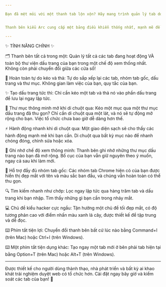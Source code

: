 ```yaml
---

Bạn đã mệt mỏi với một thanh tab lộn xộn? Hãy mang trình quản lý tab dọc mang tính cách mạng của trình duyệt Arc trực tiếp vào Google Chrome của bạn! 🚀


Thanh bên kiểu Arc cung cấp một bảng điều khiển thống nhất, mạnh mẽ để quản lý tất cả các tab và dấu trang của bạn trong một giao diện sạch sẽ. Tăng năng suất của bạn và tổ chức cuộc sống số của bạn một cách dễ dàng.

---
```


✨ TÍNH NĂNG CHÍNH ✨


🗂️ Thanh bên tất cả trong một: Quản lý tất cả các tab đang hoạt động VÀ toàn bộ thư viện dấu trang của bạn trong một chế độ xem thống nhất. Không còn phải chuyển đổi giữa các cửa sổ!

🤏 Hoàn toàn tự do kéo và thả: Tự do sắp xếp lại các tab, nhóm tab gốc, dấu trang và thư mục. Không gian làm việc của bạn, quy tắc của bạn.

✨ Tạo dấu trang tức thì: Chỉ cần kéo một tab và thả nó vào phần dấu trang để lưu lại ngay lập tức.

📂 Thư mục thông minh mở khi di chuột qua: Kéo một mục qua một thư mục dấu trang đã thu gọn? Chỉ cần di chuột qua một lát, và nó sẽ tự động mở rộng cho bạn. Việc tổ chức chưa bao giờ dễ dàng hơn thế.

⚡ Hành động nhanh khi di chuột qua: Một giao diện sạch sẽ cho thấy các hành động mạnh mẽ khi bạn cần. Di chuột qua bất kỳ mục nào để nhanh chóng đóng, chỉnh sửa hoặc xóa.

🧠 Ghi nhớ chế độ xem thông minh: Thanh bên ghi nhớ những thư mục dấu trang nào bạn đã mở rộng. Bố cục của bạn vẫn giữ nguyên theo ý muốn, ngay cả sau khi làm mới.

🎨 Hỗ trợ đầy đủ nhóm tab gốc: Các nhóm tab Chrome hiện có của bạn được hiển thị đẹp mắt với tên và màu sắc ban đầu, và chúng vẫn hoàn toàn có thể thu gọn.

🔍 Tìm kiếm nhanh như chớp: Lọc ngay lập tức qua hàng trăm tab và dấu trang khi bạn nhập. Tìm thấy những gì bạn cần trong nháy mắt.

💻 Chủ đề kiểu hacker cực ngầu: Tận hưởng một chủ đề tối đẹp mắt, có độ tương phản cao với điểm nhấn màu xanh lá cây, được thiết kế để tập trung và dễ đọc.

⌨️ Phím tắt tiện lợi: Chuyển đổi thanh bên bất cứ lúc nào bằng Command+I (trên Mac) hoặc Ctrl+I (trên Windows).

⌨️ Một phím tắt tiện dụng khác: Tạo ngay một tab mới ở bên phải tab hiện tại bằng Option+T (trên Mac) hoặc Alt+T (trên Windows).


---


Được thiết kế cho người dùng thành thạo, nhà phát triển và bất kỳ ai khao khát trải nghiệm duyệt web có tổ chức hơn. Cài đặt ngay bây giờ và kiểm soát các tab của bạn! 🌟